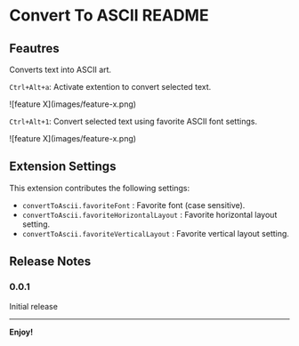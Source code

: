 # Convert To ASCII README


## Feautres

Converts text into ASCII art.

`Ctrl+Alt+a`:  Activate extention to convert selected text.

\!\[feature X\]\(images/feature-x.png\)

`Ctrl+Alt+1`: Convert selected text using favorite ASCII font settings.

\!\[feature X\]\(images/feature-x.png\)


## Extension Settings

This extension contributes the following settings:

* `convertToAscii.favoriteFont` : Favorite font (case sensitive).
* `convertToAscii.favoriteHorizontalLayout` : Favorite horizontal layout setting.
* `convertToAscii.favoriteVerticalLayout` : Favorite vertical layout setting.


## Release Notes

### 0.0.1
Initial release

---

**Enjoy!**